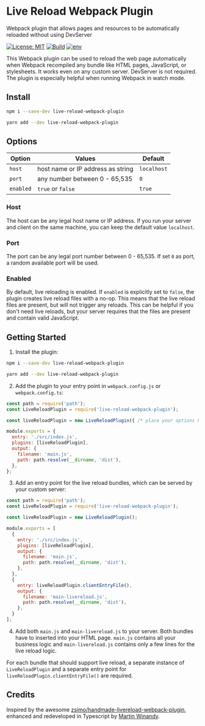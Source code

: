 # Live Reload Webpack Plugin
Webpack plugin that allows pages and resources to be automatically reloaded without using DevServer

[![License: MIT](https://img.shields.io/badge/License-MIT-green.svg)](https://opensource.org/licenses/MIT)
[![Build](https://github.com/pmwmedia/live-reload-webpack-plugin/actions/workflows/build.yaml/badge.svg)](https://github.com/pmwmedia/live-reload-webpack-plugin/actions/workflows/build.yaml)
[![env](https://img.shields.io/badge/env-development-blue)](https://img.shields.io/badge/env-development-blue)

This Webpack plugin can be used to reload the web page automatically when Webpack recompiled any bundle like HTML pages, JavaScript, or stylesheets. It works even on any custom server. DevServer is not required. The plugin is especially helpful when running Webpack in watch mode.

## Install

```bash
npm i --save-dev live-reload-webpack-plugin
```

```bash
yarn add --dev live-reload-webpack-plugin
```

## Options

| Option    | Values                            | Default     |
|-----------|-----------------------------------|-------------|
| `host`    | host name or IP address as string | `localhost` |
| `port`    | any number between 0 - 65,535     | `0`         |
| `enabled` | `true` or `false`                 | `true`      |

### Host

The host can be any legal host name or IP address. If you run your server and client on the same machine, you can keep the default value `localhost`.

### Port

The port can be any legal port number between 0 - 65,535. If set `0` as port, a random available port will be used.

### Enabled

By default, live reloading is enabled. If `enabled` is explicitly set to `false`, the plugin creates live reload files with a no-op. This means that the live reload files are present, but will not trigger any reloads. This can be helpful if you don't need live reloads, but your server requires that the files are present and contain valid JavaScript.

## Getting Started

1. Install the plugin:

```bash
npm i --save-dev live-reload-webpack-plugin
```

```bash
yarn add --dev live-reload-webpack-plugin
```

2. Add the plugin to your entry point in `webpack.config.js` or `webpack.config.ts`:

```javascript
const path = require('path');
const LiveReloadPlugin = require('live-reload-webpack-plugin');

const liveReloadPlugin = new LiveReloadPlugin({ /* place your options here */ });

module.exports = {
  entry: './src/index.js',
  plugins: [liveReloadPlugin],
  output: {
    filename: 'main.js',
    path: path.resolve(__dirname, 'dist'),
  },
};
```

3. Add an entry point for the live reload bundles, which can be served by your custom server:

```javascript
const path = require('path');
const LiveReloadPlugin = require('live-reload-webpack-plugin');

const liveReloadPlugin = new LiveReloadPlugin();

module.exports = [
  {
    entry: './src/index.js',
    plugins: [liveReloadPlugin],
    output: {
      filename: 'main.js',
      path: path.resolve(__dirname, 'dist'),
    },
  },
  {
    entry: liveReloadPlugin.clientEntryFile(),
    output: {
      filename: 'main-livereload.js',
      path: path.resolve(__dirname, 'dist'),
    },
  }
];
```

4. Add both `main.js` and `main-livereload.js` to your server. Both bundles have to inserted into your HTML page. `main.js` contains all your business logic and `main-livereload.js` contains only a few lines for the live reload logic.

For each bundle that should support live reload, a separate instance of `LiveReloadPlugin` and a separate entry point for `liveReloadPlugin.clientEntryFile()` are required.

## Credits

Inspired by the awesome [zsimo/handmade-livereload-webpack-plugin](https://github.com/zsimo/handmade-livereload-webpack-plugin), enhanced and redeveloped in Typescript by [Martin Winandy](https://github.com/pmwmedia).
